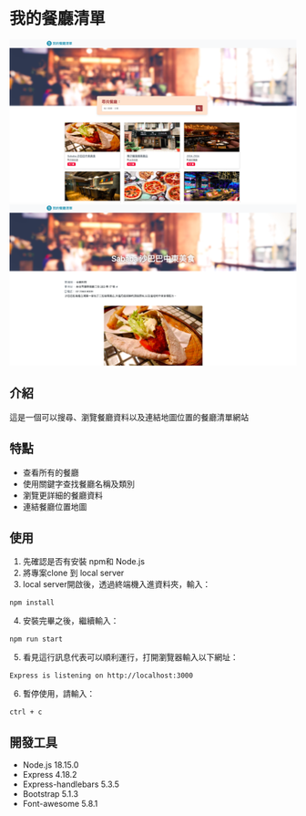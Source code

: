 # 我的餐廳清單
![1](https://raw.githubusercontent.com/Sawd1208/restaurant-list/main/public/image/1.png)
![2](https://raw.githubusercontent.com/Sawd1208/restaurant-list/main/public/image/2.png)


## 介紹
這是一個可以搜尋、瀏覽餐廳資料以及連結地圖位置的餐廳清單網站

## 特點
- 查看所有的餐廳
- 使用關鍵字查找餐廳名稱及類別
- 瀏覽更詳細的餐廳資料
- 連結餐廳位置地圖

## 使用
1. 先確認是否有安裝 npm和 Node.js
2. 將專案clone 到 local server
3. local server開啟後，透過終端機入進資料夾，輸入：
```
npm install
```
4. 安裝完畢之後，繼續輸入：
```
npm run start
```
5. 看見這行訊息代表可以順利運行，打開瀏覽器輸入以下網址：
```
Express is listening on http://localhost:3000
```
6. 暫停使用，請輸入：
```
ctrl + c
```

## 開發工具
- Node.js 18.15.0
- Express 4.18.2
- Express-handlebars 5.3.5
- Bootstrap 5.1.3
- Font-awesome 5.8.1